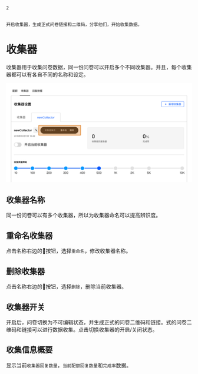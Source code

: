 ```index
2
```
```tag

```
```summary
开启收集器，生成正式问卷链接和二维码，分享他们，开始收集数据。
```
# 收集器
收集器用于收集问卷数据，同一份问卷可以开启多个不同收集器。并且，每个收集器都可以有各自不同的名称和设定。

<img src='../assets/surveyCollector/02Collector/collector.png'>

## 收集器名称
同一份问卷可以有多个收集器，所以为收集器命名可以提高辨识度。

## 重命名收集器
点击名称右边的🔧按钮，选择`重命名`，修改收集器名称。

## 删除收集器
点击名称右边的🔧按钮，选择`删除`，删除当前收集器。

## 收集器开关
开启后，问卷切换为不可编辑状态，并生成正式的问卷二维码和链接。式的问卷二维码和链接可以进行数据收集。点击切换收集器的开启/关闭状态。

## 收集信息概要
显示当前`收集器回复数量`，`当前配额回复数量`和`完成率`数据。